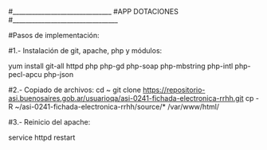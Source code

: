 #_______________________________
#APP DOTACIONES
#_________________________________

#Pasos de implementación:

#1.- Instalación de git, apache, php y módulos:

yum install git-all httpd php php-gd php-soap php-mbstring php-intl php-pecl-apcu php-json

#2.- Copiado de archivos:
cd ~
git clone https://repositorio-asi.buenosaires.gob.ar/usuarioqa/asi-0241-fichada-electronica-rrhh.git
cp -R ~/asi-0241-fichada-electronica-rrhh/source/* /var/www/html/

#3.- Reinicio del apache:

service httpd restart
